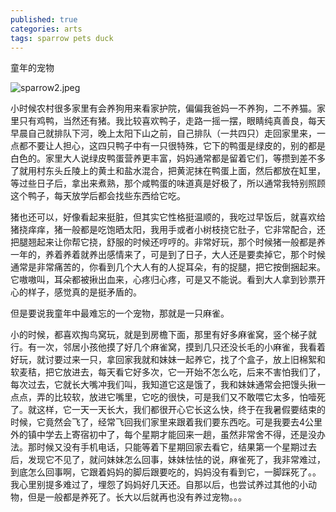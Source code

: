 ```yaml
---
published: true
categories: arts
tags: sparrow pets duck
---
```

童年的宠物

![sparrow2.jpeg]({{site.baseurl}}/images/sparrow2.jpeg)

小时候农村很多家里有会养狗用来看家护院，偏偏我爸妈一不养狗，二不养猫。家里只有鸡鸭，当然还有猪。我比较喜欢鸭子，走路一摇一摆，眼睛纯真善良，每天早晨自己就排队下河，晚上太阳下山之前，自己排队（一共四只）走回家里来，一点都不要让人担心，这四只鸭子中有一只很特殊，它下的鸭蛋是绿皮的，别的都是白色的。家里大人说绿皮鸭蛋营养更丰富，妈妈通常都是留着它们，等攒到差不多了就用村东头丘陵上的黄土和盐水混合，把黄泥抹在鸭蛋上面，然后都放在缸里，等过些日子后，拿出来煮熟，那个咸鸭蛋的味道真是好极了，所以通常我特别照顾这个鸭子，每天放学后都会找些东西给它吃。

猪也还可以，好像看起来挺脏，但其实它性格挺温顺的，我吃过早饭后，就喜欢给猪挠痒痒，猪一般都是吃饱晒太阳，我用手或者小树枝挠它肚子，它非常配合，还把腿翘起来让你帮它挠，舒服的时候还哼哼的。非常好玩，那个时候猪一般都是养一年的，养着养着就养出感情来了，可是到了日子，大人还是要卖掉它，那个时候通常是非常痛苦的，你看到几个大人有的人捉耳朵，有的捉腿，把它按倒捆起来。它嗷嗷叫，耳朵都被揪出血来，心疼归心疼，可是又不能说。看到大人拿到钞票开心的样子，感觉真的是挺矛盾的。

但是要说我童年中最难忘的一个宠物，那就是一只麻雀。

小的时候，都喜欢掏鸟窝玩，就是到房檐下面，那里有好多麻雀窝，竖个梯子就行。有一次，邻居小孩他摸了好几个麻雀窝，摸到几只还没长毛的小麻雀，我看着好玩，就讨要过来一只，拿回家我就和妹妹一起养它，找了个盒子，放上旧棉絮和软麦秸，把它放进去，每天看它好多次，它一开始不怎么吃，后来不害怕我们了，每次过去，它就长大嘴冲我们叫，我知道它这是饿了，我和妹妹通常会把馒头揪一点点，弄的比较软，放进它嘴里，它吃的很快，可是我们又不敢喂它太多，怕噎死了。就这样，它一天一天长大，我们都很开心它长这么快，终于在我暑假要结束的时候，它竟然会飞了，经常飞回我们家里来跟着我们要东西吃。可是我要去4公里外的镇中学去上寄宿初中了，每个星期才能回来一趟，虽然非常舍不得，还是没办法。那时候又没有手机电话，只能等着下星期回家去看它，结果第一个星期过去后，发现它不见了，就问妹妹怎么回事，妹妹怯怯的说，麻雀死了，我非常难过，到底怎么回事啊，它跟着妈妈的脚后跟要吃的，妈妈没有看到它，一脚踩死了。。我心里别提多难过了，埋怨了妈妈好几天还。自那以后，也尝试养过其他的小动物，但是一般都是养死了。长大以后就再也没有养过宠物。。。
